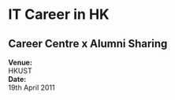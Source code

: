 IT Career in HK
=========

Career Centre x Alumni Sharing 
---------


<div class="centralize">

  <div class="field">
    <div class="label"><strong>Venue:</strong></div>
    <div class="value">HKUST</div>
  </div>

  <div class="field">
    <div class="label"><strong>Date:</strong></div>
    <div class="value">19th April 2011</div>
  </div>

</div>
